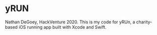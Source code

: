 # yRUN
Nathan DeGoey, HackVenture 2020. This is my code for yRUn, a charity-based iOS running app built with Xcode and Swift.
